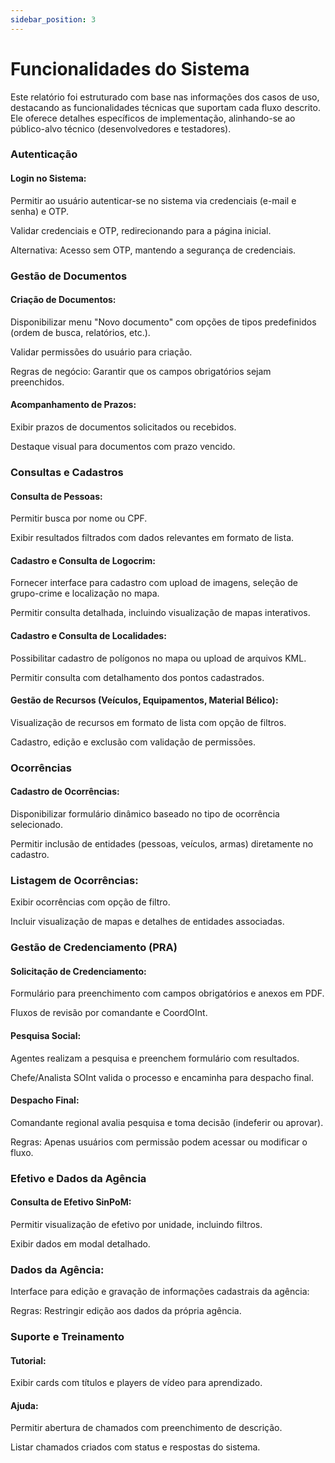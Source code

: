 ```yaml
---
sidebar_position: 3
---
```


# Funcionalidades do Sistema

Este relatório foi estruturado com base nas informações dos casos de uso, destacando as funcionalidades técnicas que suportam cada fluxo descrito. Ele oferece detalhes específicos de implementação, alinhando-se ao público-alvo técnico (desenvolvedores e testadores).

### Autenticação

#### Login no Sistema:

Permitir ao usuário autenticar-se no sistema via credenciais (e-mail e senha) e OTP.

Validar credenciais e OTP, redirecionando para a página inicial.

Alternativa: Acesso sem OTP, mantendo a segurança de credenciais.

### Gestão de Documentos

#### Criação de Documentos:

Disponibilizar menu "Novo documento" com opções de tipos predefinidos (ordem de busca, relatórios, etc.).

Validar permissões do usuário para criação.

Regras de negócio: Garantir que os campos obrigatórios sejam preenchidos.

#### Acompanhamento de Prazos:

Exibir prazos de documentos solicitados ou recebidos.

Destaque visual para documentos com prazo vencido.

### Consultas e Cadastros

#### Consulta de Pessoas:

Permitir busca por nome ou CPF.

Exibir resultados filtrados com dados relevantes em formato de lista.

#### Cadastro e Consulta de Logocrim:

Fornecer interface para cadastro com upload de imagens, seleção de grupo-crime e localização no mapa.

Permitir consulta detalhada, incluindo visualização de mapas interativos.

#### Cadastro e Consulta de Localidades:

Possibilitar cadastro de polígonos no mapa ou upload de arquivos KML.

Permitir consulta com detalhamento dos pontos cadastrados.

#### Gestão de Recursos (Veículos, Equipamentos, Material Bélico):

Visualização de recursos em formato de lista com opção de filtros.

Cadastro, edição e exclusão com validação de permissões.

### Ocorrências

#### Cadastro de Ocorrências:

Disponibilizar formulário dinâmico baseado no tipo de ocorrência selecionado.

Permitir inclusão de entidades (pessoas, veículos, armas) diretamente no cadastro.

### Listagem de Ocorrências:

Exibir ocorrências com opção de filtro.

Incluir visualização de mapas e detalhes de entidades associadas.

### Gestão de Credenciamento (PRA)

#### Solicitação de Credenciamento:

Formulário para preenchimento com campos obrigatórios e anexos em PDF.

Fluxos de revisão por comandante e CoordOInt.

#### Pesquisa Social:

Agentes realizam a pesquisa e preenchem formulário com resultados.

Chefe/Analista SOInt valida o processo e encaminha para despacho final.

#### Despacho Final:

Comandante regional avalia pesquisa e toma decisão (indeferir ou aprovar).

Regras: Apenas usuários com permissão podem acessar ou modificar o fluxo.

### Efetivo e Dados da Agência

#### Consulta de Efetivo SinPoM:

Permitir visualização de efetivo por unidade, incluindo filtros.

Exibir dados em modal detalhado.

### Dados da Agência:

Interface para edição e gravação de informações cadastrais da agência:

Regras: Restringir edição aos dados da própria agência.

### Suporte e Treinamento

#### Tutorial:

Exibir cards com títulos e players de vídeo para aprendizado.

#### Ajuda:

Permitir abertura de chamados com preenchimento de descrição.

Listar chamados criados com status e respostas do sistema.
